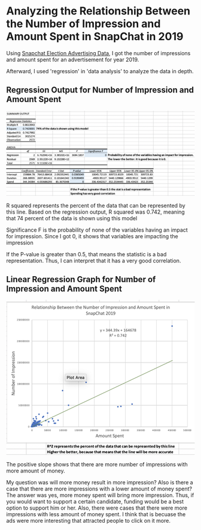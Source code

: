 # Analyzing the Relationship Between the Number of Impression and Amount Spent in SnapChat in 2019

Using [Snapchat Election Advertising Data](https://www.snap.com/en-US/political-ads/), I got the number of impressions and amount spent for an advertisement for year 2019.

Afterward, I used 'regression' in 'data analysis' to analyze the data in depth.

## Regression Output for Number of Impression and Amount Spent 
![alt text](https://github.com/ywonjun1021/Analyzing-the-Relationship-Between-the-Number-of-Impression-and-Amount-Spent-in-SnapChat-in-2019/blob/master/Data%20Analysis-%20project%202.png)

R squared represents the percent of the data that can be represented by this line. 
Based on the regression output, R squared was 0.742, meaning that 74 percent of the data is shown using this model

Significance F is the probability of none of the variables having an impact for impression.
Since I got 0, it shows that variables are impacting the impression

If the P-value is greater than 0.5, that means the statistic is a bad representation.
Thus, I can interpret that it has a very good correlation. 


## Linear Regression Graph for Number of Impression and Amount Spent 

![alt text](https://github.com/ywonjun1021/Analyzing-the-Relationship-Between-the-Number-of-Impression-and-Amount-Spent-in-SnapChat-in-2019/blob/master/Graph-%20project%202.png)

The positive slope shows that there are more number of impressions with more amount of money.

My question was will more money result in more impression? Also is there a case that there are more impressions with a lower amount of money spent?
The answer was yes, more money spent will bring more impression. Thus, if you would want to support a certain candidate, funding would be a best option to support him or her. 
Also, there were cases that there were more impressions with less amount of money spent. I think that is becuase the ads were more interesting that attracted people to click on it more.




